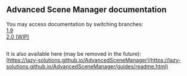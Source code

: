 ## Advanced Scene Manager documentation

You may access documentation by switching branches:\
[1.9](https://github.com/Lazy-Solutions/AdvancedSceneManager/tree/1.9)\
[2.0 (WIP)](https://github.com/Lazy-Solutions/AdvancedSceneManager/tree/2.0)

## 
It is also available here (may be removed in the future):\
[https://lazy-solutions.github.io/AdvancedSceneManager](https://lazy-solutions.github.io/AdvancedSceneManager/guides/readme.html)
